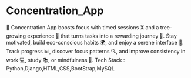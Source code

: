 # Concentration_App
🌱 Concentration App boosts focus with timed sessions ⏳ and a tree-growing experience 🌳 that turns tasks into a rewarding journey 🎉. Stay motivated, build eco-conscious habits 🌍, and enjoy a serene interface 🌿. Track progress 📊, discover focus patterns 🔍, and improve consistency in work 💻, study 📚, or mindfulness 🧘.
Tech Stack : Python,Django,HTML,CSS,BootStrap,MySQL
